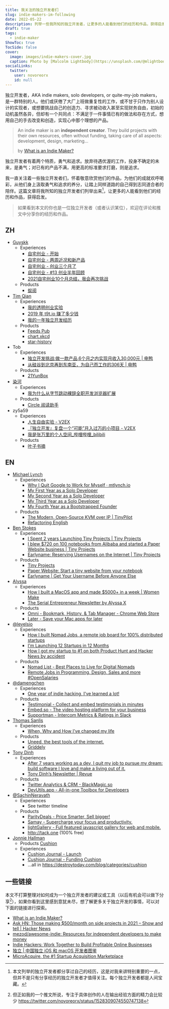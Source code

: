 ```yaml
---
title: 我关注的独立开发者们
slug: indie-makers-im-following
date: 2022-05-22
description: 列举一些我所知的独立开发者，让更多的人能看到他们的经历和作品，获得启发。
draft: true
tags:
  - indie-maker
ShowToc: true
TocSide: false
cover:
  image: images/indie-makers-cover.jpg
  caption: Photo by [Malcolm Lightbody](https://unsplash.com/@mlightbody) from [Unsplash](https://unsplash.com/photos/gPRvTP0sZ2M)
socialLinks:
  twitter:
    user: novoreorx
    id: null
---
```


独立开发者，AKA indie makers, solo developers, or quite-my-job makers，是一群特别的人。他们或厌倦了大厂上班做重复性的工作，或不甘于只作为别人设计的实现者，或想要挑战自己的创造力、寻求被动收入甚至实现财务自由，初始的动机虽然各异，但却有一个共同点：不满足于一件事情已有的做法和存在方式，想用自己的手去改变和创造，实现心中那个理想的产品。

> An indie maker is an **independent creator**. They build projects with their own resources, often without funding, taking care of all aspects: development, design, marketing...
> 
> by [What is an Indie Maker?](https://www.whatisanindiemaker.com/)

独立开发者有着两个特质，勇气和追求。放弃待遇优渥的工作，投身不确定的未来，是勇气；对已有的产品不满，用更高的标准要求打磨，则是追求。

我一直关注着一些独立开发者们，怀着敬意欣赏他们的作品，为他们的成就欢呼喝彩，从他们身上汲取勇气和追求的养分，让踏上同样道路的自己得到志同道合者的陪伴。这篇文章将我所知的独立开发者们列举出来[^1]，让更多的人能看到他们的经历和作品，获得启发。

> 如果看到本文的你也是一位独立开发者（或者认识某位），欢迎在评论和推文中分享你的经历和作品。

## ZH
- [Guyskk](https://blog.guyskk.com/about)
    - Experiences
        - [自宅创业 - 开始](https://blog.guyskk.com/notes/onebiz-begin)
        - [自宅创业 - 两周近况和新产品](https://blog.guyskk.com/notes/onebiz-1-recent-and-product)
        - [自宅创业 - 创业三个月了](https://blog.guyskk.com/notes/onebiz-6)
        - [自宅创业 - #13 创业半年回顾](https://blog.guyskk.com/notes/onebiz-13)
        - [2021自宅创业10个月总结，我会再次挑战](https://blog.guyskk.com/notes/review-2021)
    - Products
        - [蚁阅](https://github.com/anyant/rssant)
- [Tim Qian](https://timqian.com/)
    - Experiences
        - [我的透明创业实验](https://blog.t9t.io/transparent-startup-experiment-2019-05-20/)
        - [2019 年 t9t.io 赚了多少钱](https://blog.t9t.io/2019-2020-01-03/)
        - [我的一年独立开发经历](https://blog.t9t.io/t9t-year1-2020-05-18/)
    - Products
        - [Feeds Pub](https://feeds.pub/)
        - [chart.xkcd](https://github.com/timqian/chart.xkcd)
        - [star-history](https://github.com/bytebase/star-history)
- Tob
    - Experiences
        - [独立开发挑战:做一款产品,6个月之内实现月收入30,000元 | 电鸭](https://eleduck.com/posts/MkRfER)
        - [从硅谷到北京再到东南亚，为自己而工作的306天 | 电鸭](https://eleduck.com/posts/ez1fBR)
    - Products
        - [21YunBox](https://www.21cloudbox.com/)
- [染河](https://ranhe.xyz/about/)
    - Experiences
        - [我为什么从字节跳动裸辞全职开发浏览器扩展](https://mp.weixin.qq.com/s?__biz=Mzg4NDYwNjk2NA==&mid=2247483680&idx=1&sn=1797b7e6b02724abd02caf2865117801&chksm=cfb4d3bbf8c35aad173a1de7313e6b49d1f0fec3bd627b01a5aec768479887fa54934bfa4032&mpshare=1&scene=1&srcid=0314XxUXk5LuIVDw6P4D1yTJ&sharer_sharetime=1647247408010&sharer_shareid=499a00e1cb53b0df2fa10b0279edd40a#rd)
    - Products
        - [Circle 阅读助手](http://circlereader.com/)
- zy5a59
    - Experiences
        - [人生自由实验 - V2EX](https://www.v2ex.com/t/850671)
        - [『独立开发』复盘一个“可能”月入过万的小项目 - V2EX](https://www.v2ex.com/t/759394#reply11)
        - [我是张万里的个人空间_哔哩哔哩_bilibili](https://space.bilibili.com/20667846)
    - Products
        - [叶子书摘](https://yezishuzhai.com/)

## EN

- [Michael Lynch](https://mtlynch.io/)
    - Experiences
        - [Why I Quit Google to Work for Myself · mtlynch.io](https://mtlynch.io/why-i-quit-google/)
        - [My First Year as a Solo Developer](https://mtlynch.io/solo-developer-year-1/)
        - [My Second Year as a Solo Developer](https://mtlynch.io/solo-developer-year-2/)
        - [My Third Year as a Solo Developer](https://mtlynch.io/solo-developer-year-3/)
        - [My Fourth Year as a Bootstrapped Founder](https://mtlynch.io/solo-developer-year-4/)
    - Products
        - [The Modern, Open-Source KVM over IP | TinyPilot](https://tinypilotkvm.com/)
        - [Refactoring English](https://refactoringenglish.com/)
- [Ben Stokes](https://benstokes.dev/)
    - Experiences
        - [I Spent 2 years Launching Tiny Projects | Tiny Projects](https://tinyprojects.dev/posts/i_spent_two_years_launching_tiny_projects)
        - [I blew $720 on 100 notebooks from Alibaba and started a Paper Website business | Tiny Projects](https://daily.tinyprojects.dev/paper_website)
        - [Earlyname: Reserving Usernames on the Internet | Tiny Projects](https://tinyprojects.dev/projects/earlyname)
    - Products
        - [Tiny Projects](https://tinyprojects.dev/)
        - [Paper Website: Start a tiny website from your notebook](https://paperwebsite.com/)
        - [Earlyname | Get Your Username Before Anyone Else](https://earlyname.com/)
- [Alyssa](https://alyssax.com/)
    - Experiences
        - [How I built a MacOS app and made $5000+ in a week | Women Make](https://medium.com/women-make/how-i-built-a-macos-app-and-made-5000-in-a-week-de25c7be0458)
        - [The Serial Entrepreneur Newsletter by Alyssa X](https://newsletter.alyssax.com/)
    - Products
        - [Omni - Bookmark, History, & Tab Manager - Chrome Web Store](https://chrome.google.com/webstore/detail/omni-bookmark-history-tab/mapjgeachilmcbbokkgcbgpbakaaeehi?hl=en&authuser=0)
        - [Later - Save your Mac apps for later](https://getlater.app/)
- [@levelsio](https://twitter.com/levelsio)
    - Experiences
        - [How I built Nomad Jobs, a remote job board for 100% distributed startups](https://levels.io/how-i-built-a-remote-jobs-board/)
        - [I'm Launching 12 Startups in 12 Months](https://levels.io/12-startups-12-months/)
        - [How I got my startup to #1 on both Product Hunt and Hacker News by accident](https://levels.io/product-hunt-hacker-news-number-one/)
    - Products
        - [Nomad List - Best Places to Live for Digital Nomads](https://nomadlist.com/)
        - [Remote Jobs in Programming, Design, Sales and more #OpenSalaries](https://remoteok.com/)
- [@damengchen](https://twitter.com/damengchen)
    - Experiences
        - [One year of indie hacking, I've learned a lot!](https://testimonial.to/blog/one-year-of-indie-hacking-i-have-learned-a-lot)
    - Products
        - [Testimonial - Collect and embed testimonials in minutes](https://testimonial.to/)
        - [Embed.so - The video hosting platform for your business](https://embed.so/)
        - [Supportman - Intercom Metrics & Ratings in Slack](https://supportman.io/)
- [Thomas Sanlis](https://www.thomas-sanlis.com/)
    - Experiences
        - [When, Why and How I've changed my life](https://www.thomas-sanlis.com/blog/when-why-and-how-i-have-changed-my-life/)
    - Products
        - [Uneed, the best tools of the internet.](https://www.uneed.best/)
        - [Griddely](https://www.griddely.com/)
- [Tony Dinh](https://tonydinh.com/)
    - Experiences
        - [After 7 years working as a dev, I quit my job to pursue my dream: build software I love and make a living out of it.](https://twitter.com/tdinh_me/status/1427930913355100167)
        - [Tony Dinh’s Newsletter | Revue](https://newsletter.tonydinh.com/)
    - Products
        - [Twitter Analytics & CRM - BlackMagic.so](https://blackmagic.so/)
        - [DevUtils.app - All-in-one Toolbox for Developers](https://devutils.app/)
- [@SachinNeravath](https://twitter.com/SachinNeravath)
    - Experiences
        - See twitter timeline
    - Products
        - [ParityDeals - Price Smarter, Sell bigger!](https://www.paritydeals.com/)
        - [Samay - Supercharge your focus and productivity.](https://www.samay.live/)
        - [lightGallery - Full featured javascript gallery for web and mobile.](https://www.lightgalleryjs.com/)
        - http://tack.one (100% free)
- [Jonnie Hallman](https://destroytoday.com/)
    - Products
         [Cushion](https://cushionapp.com/)
    - Experiences
        - [Cushion Journal - Launch](https://cushionapp.com/journal/launch)
        - [Cushion Journal - Funding Cushion](https://cushionapp.com/journal/funding-cushion)
        - …all in https://destroytoday.com/blog/categories/cushion

## 一些链接

本文不打算整理对如何成为一个独立开发者的建议或工具（以后有机会可以做下分享[^2]），如果你看到这里感到意犹未尽，想了解更多关于独立开发的事情，可以对下面的链接进行探索。

- [What is an Indie Maker?](https://www.whatisanindiemaker.com/)
- [Ask HN: Those making $500/month on side projects in 2021 – Show and tell | Hacker News](https://news.ycombinator.com/item?id=29667095)
- [mezod/awesome-indie: Resources for independent developers to make money](https://github.com/mezod/awesome-indie)
- [Indie Hackers: Work Together to Build Profitable Online Businesses](https://www.indiehackers.com/)
- [独立 | 中国独立 iOS 和 macOS 开发者图鉴](https://josephchang10.github.io/chinese-indie-hackers/)
- [MicroAcquire, the #1 Startup Acquisition Marketplace](https://microacquire.com/)


[^1]: 本文列举的独立开发者都分享过自己的经历，这是对我来讲特别重要的一点，但并不是只有分享经历的独立开发者才值得关注。每个独立开发者都是人间宝藏。

[^2]: 但正如我的一个推文所说，专注于具体创作的人在输出经验方面的精力会比较少 https://twitter.com/novoreorx/status/1528309074550747138
